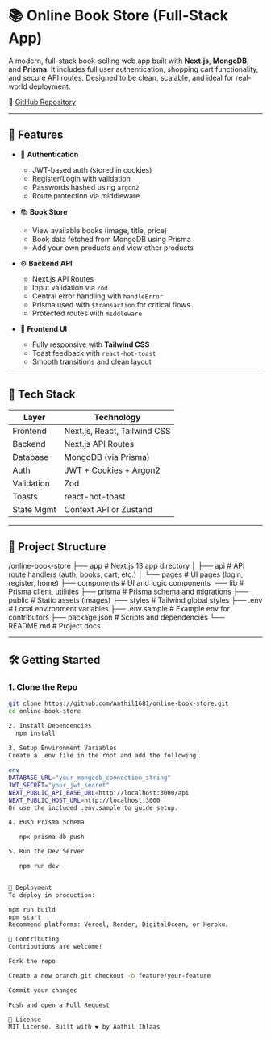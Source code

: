 # 📚 Online Book Store (Full-Stack App)

A modern, full-stack book-selling web app built with **Next.js**, **MongoDB**, and **Prisma**. It includes full user authentication, shopping cart functionality, and secure API routes. Designed to be clean, scalable, and ideal for real-world deployment.

🔗 [GitHub Repository](https://github.com/Aathil1681/online-book-store)

---

## 🚀 Features

- 🔐 **Authentication**
  - JWT-based auth (stored in cookies)
  - Register/Login with validation
  - Passwords hashed using `argon2`
  - Route protection via middleware

- 📚 **Book Store**
  - View available books (image, title, price)
  - Book data fetched from MongoDB using Prisma
  - Add your own products and view other products


- ⚙️ **Backend API**
  - Next.js API Routes
  - Input validation via `Zod`
  - Central error handling with `handleError`
  - Prisma used with `$transaction` for critical flows
  - Protected routes with `middleware`

- 🎨 **Frontend UI**
  - Fully responsive with **Tailwind CSS**
  - Toast feedback with `react-hot-toast`
  - Smooth transitions and clean layout

---

## 🧱 Tech Stack

| Layer        | Technology            |
|--------------|------------------------|
| Frontend     | Next.js, React, Tailwind CSS |
| Backend      | Next.js API Routes     |
| Database     | MongoDB (via Prisma)   |
| Auth         | JWT + Cookies + Argon2 |
| Validation   | Zod                    |
| Toasts       | react-hot-toast        |
| State Mgmt   | Context API or Zustand |

---

## 📁 Project Structure

/online-book-store
├── app # Next.js 13 app directory
│ ├── api # API route handlers (auth, books, cart, etc.)
│ └── pages # UI pages (login, register, home)
├── components # UI and logic components
├── lib # Prisma client, utilities
├── prisma # Prisma schema and migrations
├── public # Static assets (images)
├── styles # Tailwind global styles
├── .env # Local environment variables
├── .env.sample # Example env for contributors
├── package.json # Scripts and dependencies
└── README.md # Project docs

---


## 🛠️ Getting Started

### 1. Clone the Repo

```bash
git clone https://github.com/Aathil1681/online-book-store.git
cd online-book-store

2. Install Dependencies
  npm install
  
3. Setup Environment Variables
Create a .env file in the root and add the following:

env
DATABASE_URL="your_mongodb_connection_string"
JWT_SECRET="your_jwt_secret"
NEXT_PUBLIC_API_BASE_URL=http://localhost:3000/api
NEXT_PUBLIC_HOST_URL=http://localhost:3000
Or use the included .env.sample to guide setup.

4. Push Prisma Schema

   npx prisma db push

5. Run the Dev Server

   npm run dev


🚀 Deployment
To deploy in production:

npm run build
npm start
Recommend platforms: Vercel, Render, DigitalOcean, or Heroku.

🤝 Contributing
Contributions are welcome!

Fork the repo

Create a new branch git checkout -b feature/your-feature

Commit your changes

Push and open a Pull Request

📄 License
MIT License. Built with ❤️ by Aathil Ihlaas